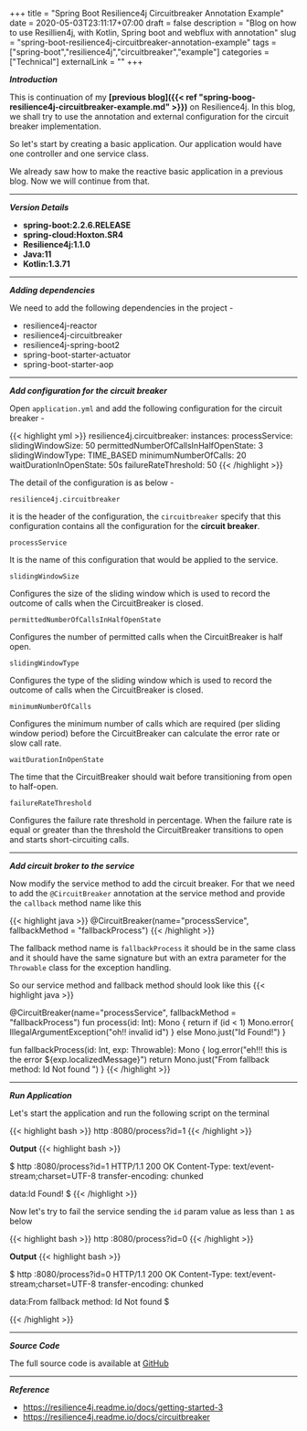 +++
title = "Spring Boot Resilience4j Circuitbreaker Annotation Example"
date = 2020-05-03T23:11:17+07:00
draft = false 
description = "Blog on how to use Resillien4j, with Kotlin, Spring boot and webflux with annotation"
slug = "spring-boot-resilience4j-circuitbreaker-annotation-example" 
tags = ["spring-boot","resilience4j","circuitbreaker","example"]
categories = ["Technical"]
externalLink = ""
+++

***Introduction***

This is continuation of my **[previous blog]({{< ref "spring-boog-resilience4j-circuitbreaker-example.md" >}})** on Resilience4j. In this blog, we shall try to use the annotation and external configuration for the circuit breaker implementation.

So let's start by creating a basic application. Our application would have one controller and one service class. 

We already saw how to make the reactive basic application in a  previous blog. Now we will continue from that.

---

***Version Details***

* **spring-boot:2.2.6.RELEASE**
* **spring-cloud:Hoxton.SR4**
* **Resilience4j:1.1.0**
* **Java:11** 
* **Kotlin:1.3.71**

---

***Adding dependencies***

We need to add the following dependencies in the project -

* resilience4j-reactor
* resilience4j-circuitbreaker
* resilience4j-spring-boot2
* spring-boot-starter-actuator
* spring-boot-starter-aop

---

***Add configuration for the circuit breaker***

Open `application.yml` and add the following configuration for the circuit breaker - 

{{< highlight yml >}}
resilience4j.circuitbreaker:
  instances:
    processService:
      slidingWindowSize: 50
      permittedNumberOfCallsInHalfOpenState: 3
      slidingWindowType: TIME_BASED
      minimumNumberOfCalls: 20
      waitDurationInOpenState: 50s
      failureRateThreshold: 50
{{< /highlight >}}

The detail of the configuration is as below -

`resilience4j.circuitbreaker` 

it is the header of the configuration, the `circuitbreaker` specify that this configuration contains all the configuration for the **circuit breaker**.

`processService`

It is the name of this configuration that would be applied to the service.

`slidingWindowSize`

Configures the size of the sliding window which is used to record the outcome of calls when the CircuitBreaker is closed.

`permittedNumberOfCallsInHalfOpenState`

Configures the number of permitted calls when the CircuitBreaker is half open.

`slidingWindowType`

Configures the type of the sliding window which is used to record the outcome of calls when the CircuitBreaker is closed.

`minimumNumberOfCalls`

Configures the minimum number of calls which are required (per sliding window period) before the CircuitBreaker can calculate the error rate or slow call rate.

`waitDurationInOpenState`

The time that the CircuitBreaker should wait before transitioning from open to half-open.


`failureRateThreshold`

Configures the failure rate threshold in percentage. When the failure rate is equal or greater than the threshold the CircuitBreaker transitions to open and starts short-circuiting calls.

---

***Add circuit broker to the service***

Now modify the service method to add the circuit breaker. For that we need to add the `@CircuitBreaker` annotation at the service method and provide the `callback` method name like this 

{{< highlight java >}}
@CircuitBreaker(name="processService", fallbackMethod = "fallbackProcess")
{{< /highlight >}}

The fallback method name is `fallbackProcess` it should be in the same class and it should have the same signature but with an extra parameter for the `Throwable` class for the exception handling.

So our service method and fallback method should look like this 
{{< highlight java >}}

@CircuitBreaker(name="processService", fallbackMethod = "fallbackProcess")
fun process(id: Int): Mono<String> {
  return if (id < 1) Mono.error{ IllegalArgumentException("oh!! invalid id") }
    else Mono.just("Id Found!")
}

fun fallbackProcess(id: Int, exp: Throwable): Mono<String> {
    log.error("eh!!! this is the error ${exp.localizedMessage}")
    return Mono.just("From fallback method: Id Not found ")
}
{{< /highlight >}}

---

***Run Application***

Let's start the application and run the following script on the terminal 

{{< highlight bash >}}
http :8080/process?id=1
{{< /highlight >}}

**Output**
{{< highlight bash >}}

$ http :8080/process?id=1
HTTP/1.1 200 OK
Content-Type: text/event-stream;charset=UTF-8
transfer-encoding: chunked

data:Id Found!
$ 
{{< /highlight >}}

Now let's try to fail the service sending the `id` param value as less than `1` as below

{{< highlight bash >}}
http :8080/process?id=0
{{< /highlight >}}

**Output**
{{< highlight bash >}}

$ http :8080/process?id=0
HTTP/1.1 200 OK
Content-Type: text/event-stream;charset=UTF-8
transfer-encoding: chunked

data:From fallback method: Id Not found
$ 

{{< /highlight >}}

---

***Source Code***

The full source code is available at [GitHub](https://github.com/vikasontech/spring-resillencerj-spring-boot-demo.git)

---

***Reference***
- https://resilience4j.readme.io/docs/getting-started-3
- https://resilience4j.readme.io/docs/circuitbreaker
